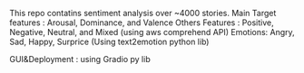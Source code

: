 This repo contatins sentiment analysis over ~4000 stories.
Main Target features : Arousal, Dominance, and Valence
Others Features : Positive, Negative, Neutral, and Mixed (using aws comprehend API)
Emotions: Angry, Sad, Happy, Surprice (Using text2emotion python lib)

GUI&Deployment : using Gradio py lib 